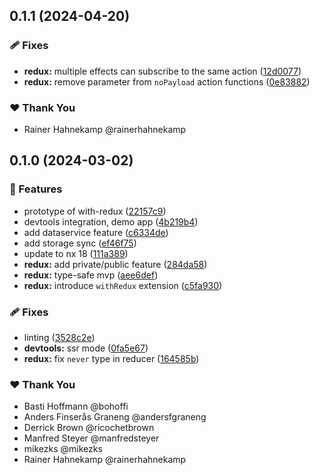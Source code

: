 ## 0.1.1 (2024-04-20)


### 🩹 Fixes

- **redux:** multiple effects can subscribe to the same action ([12d0077](https://github.com/rainerhahnekamp/ngrx-toolkit/commit/12d0077))
- **redux:** remove parameter from `noPayload` action functions ([0e83882](https://github.com/rainerhahnekamp/ngrx-toolkit/commit/0e83882))

### ❤️  Thank You

- Rainer Hahnekamp @rainerhahnekamp

## 0.1.0 (2024-03-02)


### 🚀 Features

- prototype of with-redux ([22157c9](https://github.com/rainerhahnekamp/ngrx-toolkit/commit/22157c9))
- devtools integration, demo app ([4b219b4](https://github.com/rainerhahnekamp/ngrx-toolkit/commit/4b219b4))
- add dataservice feature ([c6334de](https://github.com/rainerhahnekamp/ngrx-toolkit/commit/c6334de))
- add storage sync ([ef46f75](https://github.com/rainerhahnekamp/ngrx-toolkit/commit/ef46f75))
- update to nx 18 ([111a389](https://github.com/rainerhahnekamp/ngrx-toolkit/commit/111a389))
- **redux:** add private/public feature ([284da58](https://github.com/rainerhahnekamp/ngrx-toolkit/commit/284da58))
- **redux:** type-safe mvp ([aee6def](https://github.com/rainerhahnekamp/ngrx-toolkit/commit/aee6def))
- **redux:** introduce `withRedux` extension ([c5fa930](https://github.com/rainerhahnekamp/ngrx-toolkit/commit/c5fa930))

### 🩹 Fixes

- linting ([3528c2e](https://github.com/rainerhahnekamp/ngrx-toolkit/commit/3528c2e))
- **devtools:** ssr mode ([0fa5e67](https://github.com/rainerhahnekamp/ngrx-toolkit/commit/0fa5e67))
- **redux:** fix `never` type in reducer ([164585b](https://github.com/rainerhahnekamp/ngrx-toolkit/commit/164585b))

### ❤️  Thank You

- Basti Hoffmann @bohoffi
- Anders Finserås Graneng @andersfgraneng
- Derrick Brown @ricochetbrown
- Manfred Steyer @manfredsteyer
- mikezks @mikezks
- Rainer Hahnekamp @rainerhahnekamp
